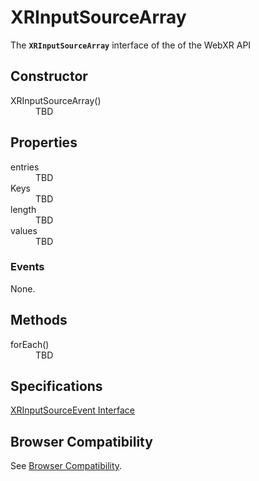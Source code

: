 # XRInputSourceArray

The **`XRInputSourceArray`** interface of the of the WebXR API 

## Constructor

<dl>
  <dt>XRInputSourceArray()</dt>
  <dd>TBD</dd>
</dl>

## Properties

<dl>
  <dt>entries</dt>
  <dd>TBD</dd>
  <dt>Keys</dt>
  <dd>TBD</dd>
  <dt>length</dt>
  <dd>TBD</dd>
  <dt>values</dt>
  <dd>TBD</dd>
</dl>

### Events

None.

## Methods

<dl>
  <dt>forEach()</dt>
  <dd>TBD</dd>
</dl>

## Specifications

[XRInputSourceEvent Interface](https://www.w3.org/TR/webxr/#xrinputsourceevent-interface)

## Browser Compatibility

See [Browser Compatibility](compatibility).
